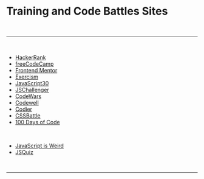 # Training and Code Battles Sites

<br>

---

<br>

- [HackerRank](https://www.hackerrank.com/)
- [freeCodeCamp](https://www.freecodecamp.org/)
- [Frontend Mentor](https://www.frontendmentor.io/challenges)
- [Exercism](https://exercism.org/)
- [JavaScript30](https://javascript30.com/)
- [JSChallenger](https://jschallenger.com/)
- [CodeWars](https://www.codewars.com/)
- [Codewell](https://www.codewell.cc/)
- [Codier](https://codier.io/)
- [CSSBattle](https://cssbattle.dev/)
- [100 Days of Code](https://100dayscss.com/)

<br>

- [JavaScript is Weird](https://jsisweird.com/)
- [JSQuiz](https://jsquiz.info/)

<br>

---
